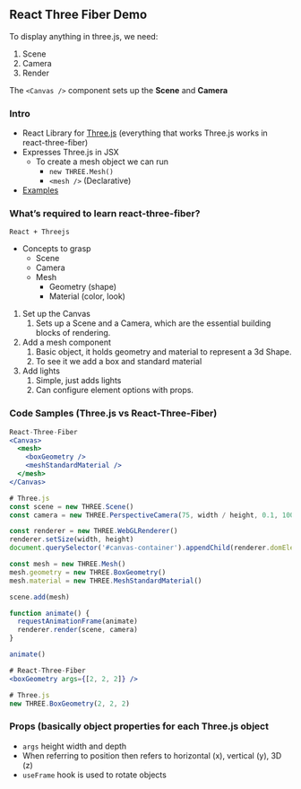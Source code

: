 ## React Three Fiber Demo

To display anything in three.js, we need:
1. Scene
2. Camera
3. Render

The `<Canvas />` component sets up the **Scene** and **Camera**

### Intro

- React Library for [Three.js](https://threejs.org/) (everything that works Three.js works in react-three-fiber)
- Expresses Three.js in JSX
    - To create a mesh object we can run
        - `new THREE.Mesh()`
        - `<mesh />` (Declarative)
- [Examples](https://threejs.org/)

### What’s required to learn react-three-fiber?

`React + Threejs`

- Concepts to grasp
    - Scene
    - Camera
    - Mesh
        - Geometry (shape)
        - Material (color, look)

1. Set up the Canvas
    1. Sets up a Scene and a Camera, which are the essential building blocks of rendering.
2. Add a mesh component
    1. Basic object, it holds geometry and material to represent a 3d Shape.
    2. To see it we add a box and standard material
3. Add lights
    1. Simple, just adds lights
    2. Can configure element options with props.


### Code Samples (Three.js vs React-Three-Fiber)

```jsx
React-Three-Fiber
<Canvas>
  <mesh>
    <boxGeometry />
    <meshStandardMaterial />
  </mesh>
</Canvas>

# Three.js
const scene = new THREE.Scene()
const camera = new THREE.PerspectiveCamera(75, width / height, 0.1, 1000)

const renderer = new THREE.WebGLRenderer()
renderer.setSize(width, height)
document.querySelector('#canvas-container').appendChild(renderer.domElement)

const mesh = new THREE.Mesh()
mesh.geometry = new THREE.BoxGeometry()
mesh.material = new THREE.MeshStandardMaterial()

scene.add(mesh)

function animate() {
  requestAnimationFrame(animate)
  renderer.render(scene, camera)
}

animate()

# React-Three-Fiber
<boxGeometry args={[2, 2, 2]} />

# Three.js
new THREE.BoxGeometry(2, 2, 2)
```

### Props (basically object properties for each Three.js object
- `args` height width and depth
- When referring to position then refers to horizontal (x), vertical (y), 3D (z)
- `useFrame` hook is used to rotate objects

